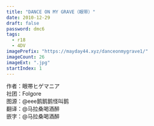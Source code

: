 ```yaml
---
title: "DANCE ON MY GRAVE（眼带）"
date: 2010-12-29
draft: false
password: dmc6
tags: 
  - r18
  - 4DV
imagePrefix: "https://mayday44.xyz/danceonmygrave1/"  
imageCount: 26
imageExt: ".jpg" 
startIndex: 1
---
```

作者：眼帯ヒゲマニア  
社团：Folgore  
图源：@eee鹅鹅鹅怪叫鹅  
翻译：@马拉桑喝酒醉  
嵌字：@马拉桑喝酒醉